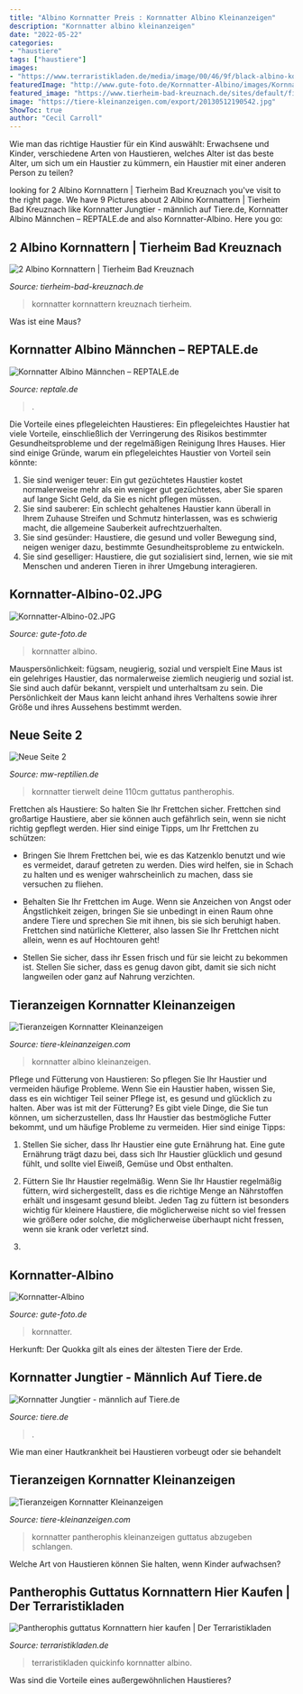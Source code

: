 ```yaml
---
title: "Albino Kornnatter Preis : Kornnatter Albino Kleinanzeigen"
description: "Kornnatter albino kleinanzeigen"
date: "2022-05-22"
categories:
- "haustiere"
tags: ["haustiere"]
images:
- "https://www.terraristikladen.de/media/image/00/46/9f/black-albino-kornnatter-49744-pi-gu-15_600x600.jpg"
featuredImage: "http://www.gute-foto.de/Kornnatter-Albino/images/Kornnatter-Albino-02.JPG"
featured_image: "https://www.tierheim-bad-kreuznach.de/sites/default/files/styles/large/public/tiere/Kornnatter_Albino_Aug14 (2).JPG?itok=BzTEbLKV"
image: "https://tiere-kleinanzeigen.com/export/20130512190542.jpg"
ShowToc: true
author: "Cecil Carroll"
---
```



Wie man das richtige Haustier für ein Kind auswählt: Erwachsene und Kinder, verschiedene Arten von Haustieren, welches Alter ist das beste Alter, um sich um ein Haustier zu kümmern, ein Haustier mit einer anderen Person zu teilen?

	

		
looking for 2 Albino Kornnattern | Tierheim Bad Kreuznach you've visit to the right page. We have 9 Pictures about 2 Albino Kornnattern | Tierheim Bad Kreuznach like Kornnatter Jungtier - männlich auf Tiere.de, Kornnatter Albino Männchen – REPTALE.de and also Kornnatter-Albino. Here you go:
		
    
## 2 Albino Kornnattern | Tierheim Bad Kreuznach

<img loading=lazy src="https://www.tierheim-bad-kreuznach.de/sites/default/files/styles/large/public/tiere/Kornnatter_Albino_Aug14 (2).JPG?itok=BzTEbLKV" onerror="this.onerror=null;this.src='https://tse2.mm.bing.net/th?id=OIP.i9kq61lXdplw0IEvVnhV5AHaH0&amp;pid=15.1';" alt="2 Albino Kornnattern | Tierheim Bad Kreuznach">

_Source: tierheim-bad-kreuznach.de_

>kornnatter kornnattern kreuznach tierheim. 

	

Was ist eine Maus?

    
## Kornnatter Albino Männchen – REPTALE.de

<img loading=lazy src="https://reptale.de/wp-content/uploads/2020/07/IMG_6868-600x600.jpg" onerror="this.onerror=null;this.src='https://tse2.mm.bing.net/th?id=OIP.e4iFwVOT46rLBrLyefmfZwHaHa&amp;pid=15.1';" alt="Kornnatter Albino Männchen – REPTALE.de">

_Source: reptale.de_

>. 

	

Die Vorteile eines pflegeleichten Haustieres:
Ein pflegeleichtes Haustier hat viele Vorteile, einschließlich der Verringerung des Risikos bestimmter Gesundheitsprobleme und der regelmäßigen Reinigung Ihres Hauses. Hier sind einige Gründe, warum ein pflegeleichtes Haustier von Vorteil sein könnte:
1) Sie sind weniger teuer: Ein gut gezüchtetes Haustier kostet normalerweise mehr als ein weniger gut gezüchtetes, aber Sie sparen auf lange Sicht Geld, da Sie es nicht pflegen müssen.
2) Sie sind sauberer: Ein schlecht gehaltenes Haustier kann überall in Ihrem Zuhause Streifen und Schmutz hinterlassen, was es schwierig macht, die allgemeine Sauberkeit aufrechtzuerhalten.
3) Sie sind gesünder: Haustiere, die gesund und voller Bewegung sind, neigen weniger dazu, bestimmte Gesundheitsprobleme zu entwickeln.
4) Sie sind geselliger: Haustiere, die gut sozialisiert sind, lernen, wie sie mit Menschen und anderen Tieren in ihrer Umgebung interagieren.

    
## Kornnatter-Albino-02.JPG

<img loading=lazy src="http://www.gute-foto.de/Kornnatter-Albino/images/Kornnatter-Albino-02.JPG" onerror="this.onerror=null;this.src='https://tse2.mm.bing.net/th?id=OIP.PUKKwWhCAcUXylWAtneDZAHaE8&amp;pid=15.1';" alt="Kornnatter-Albino-02.JPG">

_Source: gute-foto.de_

>kornnatter albino. 

	

Mauspersönlichkeit: fügsam, neugierig, sozial und verspielt
Eine Maus ist ein gelehriges Haustier, das normalerweise ziemlich neugierig und sozial ist. Sie sind auch dafür bekannt, verspielt und unterhaltsam zu sein. Die Persönlichkeit der Maus kann leicht anhand ihres Verhaltens sowie ihrer Größe und ihres Aussehens bestimmt werden.

    
## Neue Seite 2

<img loading=lazy src="http://www.mw-reptilien.de/images/aktuell_1.jpg" onerror="this.onerror=null;this.src='https://tse4.mm.bing.net/th?id=OIP.XexBlf1lsnFL1o_L0v2ihQHaJ4&amp;pid=15.1';" alt="Neue Seite 2">

_Source: mw-reptilien.de_

>kornnatter tierwelt deine 110cm guttatus pantherophis. 

	

Frettchen als Haustiere: So halten Sie Ihr Frettchen sicher.
Frettchen sind großartige Haustiere, aber sie können auch gefährlich sein, wenn sie nicht richtig gepflegt werden. Hier sind einige Tipps, um Ihr Frettchen zu schützen:
- Bringen Sie Ihrem Frettchen bei, wie es das Katzenklo benutzt und wie es vermeidet, darauf getreten zu werden. Dies wird helfen, sie in Schach zu halten und es weniger wahrscheinlich zu machen, dass sie versuchen zu fliehen.

- Behalten Sie Ihr Frettchen im Auge. Wenn sie Anzeichen von Angst oder Ängstlichkeit zeigen, bringen Sie sie unbedingt in einen Raum ohne andere Tiere und sprechen Sie mit ihnen, bis sie sich beruhigt haben. Frettchen sind natürliche Kletterer, also lassen Sie Ihr Frettchen nicht allein, wenn es auf Hochtouren geht!

- Stellen Sie sicher, dass ihr Essen frisch und für sie leicht zu bekommen ist. Stellen Sie sicher, dass es genug davon gibt, damit sie sich nicht langweilen oder ganz auf Nahrung verzichten.

    
## Tieranzeigen Kornnatter Kleinanzeigen

<img loading=lazy src="https://www.tiere-kleinanzeigen.com/export/20101128215551.jpg" onerror="this.onerror=null;this.src='https://tse2.mm.bing.net/th?id=OIP.HM8nmH7dE8aOJy2bWZq66AHaFs&amp;pid=15.1';" alt="Tieranzeigen Kornnatter Kleinanzeigen">

_Source: tiere-kleinanzeigen.com_

>kornnatter albino kleinanzeigen. 

	

Pflege und Fütterung von Haustieren: So pflegen Sie Ihr Haustier und vermeiden häufige Probleme.
Wenn Sie ein Haustier haben, wissen Sie, dass es ein wichtiger Teil seiner Pflege ist, es gesund und glücklich zu halten. Aber was ist mit der Fütterung? Es gibt viele Dinge, die Sie tun können, um sicherzustellen, dass Ihr Haustier das bestmögliche Futter bekommt, und um häufige Probleme zu vermeiden. Hier sind einige Tipps:
1. Stellen Sie sicher, dass Ihr Haustier eine gute Ernährung hat. Eine gute Ernährung trägt dazu bei, dass sich Ihr Haustier glücklich und gesund fühlt, und sollte viel Eiweiß, Gemüse und Obst enthalten.

2. Füttern Sie Ihr Haustier regelmäßig. Wenn Sie Ihr Haustier regelmäßig füttern, wird sichergestellt, dass es die richtige Menge an Nährstoffen erhält und insgesamt gesund bleibt. Jeden Tag zu füttern ist besonders wichtig für kleinere Haustiere, die möglicherweise nicht so viel fressen wie größere oder solche, die möglicherweise überhaupt nicht fressen, wenn sie krank oder verletzt sind.

3.

    
## Kornnatter-Albino

<img loading=lazy src="http://www.gute-foto.de/Kornnatter-Albino/thumbnails/tnKornnatter-Albino-01.jpg" onerror="this.onerror=null;this.src='https://tse4.mm.bing.net/th?id=OIP.vJBGy6FDzkrQ5D2J_UTWAgHaE8&amp;pid=15.1';" alt="Kornnatter-Albino">

_Source: gute-foto.de_

>kornnatter. 

	

Herkunft: Der Quokka gilt als eines der ältesten Tiere der Erde.

    
## Kornnatter Jungtier - Männlich Auf Tiere.de

<img loading=lazy src="https://bilder.tiere.de/Reptilien/Kornnatter-Jungtier-maennlich-T_1613816663.5574212.jpg" onerror="this.onerror=null;this.src='https://tse3.mm.bing.net/th?id=OIP.PDkoiwnsl--WdyzIqvwUNAAAAA&amp;pid=15.1';" alt="Kornnatter Jungtier - männlich auf Tiere.de">

_Source: tiere.de_

>. 

	

Wie man einer Hautkrankheit bei Haustieren vorbeugt oder sie behandelt

    
## Tieranzeigen Kornnatter Kleinanzeigen

<img loading=lazy src="https://tiere-kleinanzeigen.com/export/20130512190542.jpg" onerror="this.onerror=null;this.src='https://tse4.mm.bing.net/th?id=OIP.3GwsxTeAQDqUamstYxkFGAHaE6&amp;pid=15.1';" alt="Tieranzeigen Kornnatter Kleinanzeigen">

_Source: tiere-kleinanzeigen.com_

>kornnatter pantherophis kleinanzeigen guttatus abzugeben schlangen. 

	

Welche Art von Haustieren können Sie halten, wenn Kinder aufwachsen?

    
## Pantherophis Guttatus Kornnattern Hier Kaufen | Der Terraristikladen

<img loading=lazy src="https://www.terraristikladen.de/media/image/00/46/9f/black-albino-kornnatter-49744-pi-gu-15_600x600.jpg" onerror="this.onerror=null;this.src='https://tse2.mm.bing.net/th?id=OIP.L2qWn214S84vNyo7PM15twHaHa&amp;pid=15.1';" alt="Pantherophis guttatus Kornnattern hier kaufen | Der Terraristikladen">

_Source: terraristikladen.de_

>terraristikladen quickinfo kornnatter albino. 

	

Was sind die Vorteile eines außergewöhnlichen Haustieres?

